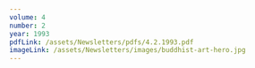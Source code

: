 ```yaml
---
volume: 4
number: 2
year: 1993
pdfLink: /assets/Newsletters/pdfs/4.2.1993.pdf
imageLink: /assets/Newsletters/images/buddhist-art-hero.jpg
---
```

